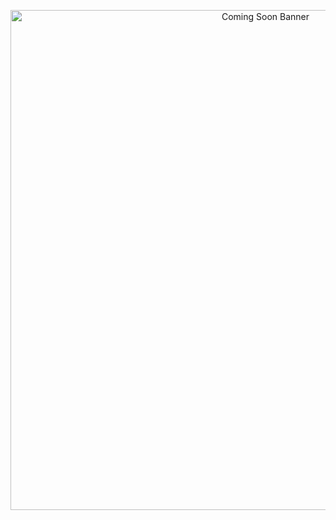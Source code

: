 <p align="center">
  <img src="public\converasys github coming soon banner (2).png" alt="Coming Soon Banner" width="800">
</p>
